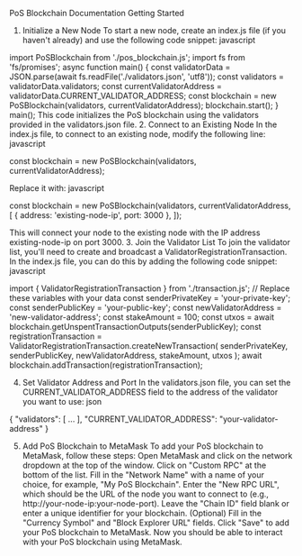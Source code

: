 PoS Blockchain Documentation
Getting Started
1. Initialize a New Node
To start a new node, create an index.js file (if you haven't already) and use the following code snippet:
javascript

import PoSBlockchain from './pos_blockchain.js'; import fs from 'fs/promises'; async function main() { const validatorData = JSON.parse(await fs.readFile('./validators.json', 'utf8')); const validators = validatorData.validators; const currentValidatorAddress = validatorData.CURRENT_VALIDATOR_ADDRESS; const blockchain = new PoSBlockchain(validators, currentValidatorAddress); blockchain.start(); } main();
This code initializes the PoS blockchain using the validators provided in the validators.json file.
2. Connect to an Existing Node
In the index.js file, to connect to an existing node, modify the following line:
javascript

const blockchain = new PoSBlockchain(validators, currentValidatorAddress);

Replace it with:
javascript

const blockchain = new PoSBlockchain(validators, currentValidatorAddress, [ { address: 'existing-node-ip', port: 3000 }, ]);

This will connect your node to the existing node with the IP address existing-node-ip on port 3000.
3. Join the Validator List
To join the validator list, you'll need to create and broadcast a ValidatorRegistrationTransaction. In the index.js file, you can do this by adding the following code snippet:
javascript

import { ValidatorRegistrationTransaction } from './transaction.js'; // Replace these variables with your data const senderPrivateKey = 'your-private-key'; const senderPublicKey = 'your-public-key'; const newValidatorAddress = 'new-validator-address'; const stakeAmount = 100; const utxos = await blockchain.getUnspentTransactionOutputs(senderPublicKey); const registrationTransaction = ValidatorRegistrationTransaction.createNewTransaction( senderPrivateKey, senderPublicKey, newValidatorAddress, stakeAmount, utxos ); await blockchain.addTransaction(registrationTransaction);

4. Set Validator Address and Port
In the validators.json file, you can set the CURRENT_VALIDATOR_ADDRESS field to the address of the validator you want to use:
json

{ "validators": [ ... ], "CURRENT_VALIDATOR_ADDRESS": "your-validator-address" }

5. Add PoS Blockchain to MetaMask
To add your PoS blockchain to MetaMask, follow these steps:
Open MetaMask and click on the network dropdown at the top of the window.
Click on "Custom RPC" at the bottom of the list.
Fill in the "Network Name" with a name of your choice, for example, "My PoS Blockchain".
Enter the "New RPC URL", which should be the URL of the node you want to connect to (e.g., http://your-node-ip:your-node-port).
Leave the "Chain ID" field blank or enter a unique identifier for your blockchain.
(Optional) Fill in the "Currency Symbol" and "Block Explorer URL" fields.
Click "Save" to add your PoS blockchain to MetaMask.
Now you should be able to interact with your PoS blockchain using MetaMask.

